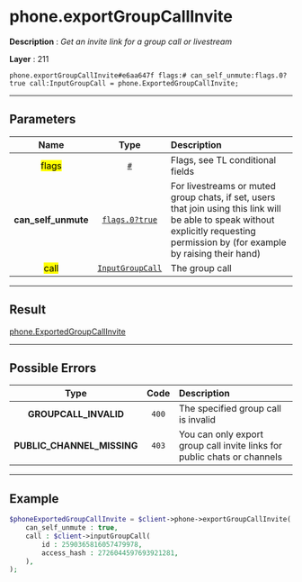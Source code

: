 # phone.exportGroupCallInvite

**Description** : *Get an invite link for a group call or livestream*

**Layer** : 211

```tl
phone.exportGroupCallInvite#e6aa647f flags:# can_self_unmute:flags.0?true call:InputGroupCall = phone.ExportedGroupCallInvite;
```

---

## Parameters

| Name | Type | Description |
| :---: | :---: | :--- |
| <mark>flags</mark> | [`#`](type/#) | Flags, see TL conditional fields |
| **can_self_unmute** | [`flags.0?true`](type/true) | For livestreams or muted group chats, if set, users that join using this link will be able to speak without explicitly requesting permission by (for example by raising their hand) |
| <mark>call</mark> | [`InputGroupCall`](type/InputGroupCall) | The group call |

---

## Result

[phone.ExportedGroupCallInvite](type/phone.ExportedGroupCallInvite)

---

## Possible Errors

| Type | Code | Description |
| :---: | :---: | :--- |
| **GROUPCALL_INVALID** | `400` | The specified group call is invalid |
| **PUBLIC_CHANNEL_MISSING** | `403` | You can only export group call invite links for public chats or channels |

---

## Example

```php
$phoneExportedGroupCallInvite = $client->phone->exportGroupCallInvite(
	can_self_unmute : true,
	call : $client->inputGroupCall(
		id : 2590365816057479978,
		access_hash : 2726044597693921281,
	),
);
```